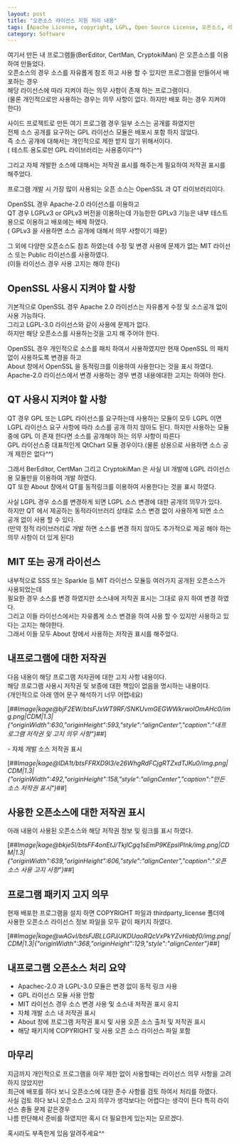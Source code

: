 ```yaml
---
layout: post
title: "오픈소스 라이선스 지원 처리 내용"
tags: [Apache License, copyright, LGPL, Open Source License, 오픈소스, 라이선스]
category: Software
---
```


여기서 만든 내 프로그램들(BerEditor, CertMan, CryptokiMan) 은 오픈소스를 이용하여 만들었다.  
오픈소스의 경우 소스를 자유롭게 참조 하고 사용 할 수 있지만 프로그램을 만들어서 배포하는 경우  
해당 라이선스에 따라 지켜야 하는 의무 사항이 존재 하는 프로그램이다.  
(물론 개인적으로만 사용하는 경우는 의무 사항이 없다. 하지만 배포 하는 경우 지켜야 한다)

사이드 프로젝트로 만든 여기 프로그램 경우 일부 소스는 공개를 하였지만  
전체 소스 공개를 요구하는 GPL 라이선스 모듈은 배포시 포함 하지 않았다.  
즉 소스 공개에 대해서는 개인적으로 제한 받지 않기 위해서이다.  
( 테스트 용도로만 GPL 라이브러리는 사용중이다^^)

그리고 자체 개발한 소스에 대해서는 저작권 표시를 해주는게 필요하여 저작권 표시를 해주었다.

프로그램 개발 시 가장 많이 사용되는 오픈 소스는 OpenSSL 과 QT 라이브러리이다.

OpenSSL 경우 Apache-2.0 라이선스를 이용하고  
QT 경우 LGPLv3 or GPLv3 버전을 이용하는데 가능한한 GPLv3 기능은 내부 테스트용으로 이용하고 배포에는 배제 하였다.  
( GPLv3 을 사용하면 소스 공개에 대해서 의무 사항이기 때문)

그 외에 다양한 오픈소스도 참조 하였는데 수정 및 변경 사용에 문제가 없는 MIT 라이선스 또는 Public 라이선스를 사용하였다.  
(이들 라이선스 경우 사용 고지는 해야 한다)

## OpenSSL 사용시 지켜야 할 사항

기본적으로 OpenSSL 경우 Apache 2.0 라이선스는 자유롭게 수정 및 소스공개 없이 사용 가능하다.  
그리고 LGPL-3.0 라이선스와 같이 사용에 문제가 없다.  
하지만 해당 오픈소스를 사용하는것을 고지 해 주어야 한다.

OpenSSL 경우 개인적으로 소스를 패치 하여서 사용하였지만 현재 OpenSSL 의 패치 없이 사용하도록 변경을 하고  
About 창에서 OpenSSL 을 동적링크를 이용하여 사용한다는 것을 표시 하였다.  
Apache-2.0 라이선스에서 변경 사용하는 경우 변경 내용에대한 고지는 하여야 한다.

## QT 사용시 지켜야 할 사항

QT 경우 GPL 또는 LGPL 라이선스를 요구하는데 사용하는 모듈이 모두 LGPL 이면 LGPL 라이선스 요구 사항에 따라 소스를 공개 하지 않아도 된다. 하지만 사용하는 모듈 중에 GPL 이 존재 한다면 소스를 공개해야 하는 의무 사항이 따른다  
GPL 라이선스중 대표적인게 QtChart 모듈 경우이다.(물론 상용으로 사용하면 소스 공개 제한은 없다^^)

그래서 BerEditor, CertMan 그리고 CryptokiMan 은 사실 UI 개발에 LGPL 라이선스용 모듈만을 이용하여 개발 하였다.  
QT 또한 About 창에서 QT를 동적링크를 이용하여 사용한다는 것을 표시 하였다.

사실 LGPL 경우 소스를 변경하게 되면 LGPL 소스 변경에 대한 공개의 의무가 있다.  
하지만 QT 에서 제공하는 동적라이브러리 상태로 소스 변경 없이 사용하게 되면 소스 공개 없이 사용 할 수 있다.  
(만약 정적 라이브러리로 개발 하면 소스를 변경 하지 않아도 추가적으로 제공 해야 하는 의무 사항이 더 있게 된다)

## MIT 또는 공개 라이선스

내부적으로 SSS 또는 Sparkle 등 MIT 라이선스 모듈등 여러가지 공개된 오픈소스가 사용되었는데  
필요한 경우 소스를 변경 하였지만 소스내에 저작권 표시는 그대로 유지 하여 변경 하였다.  
그리고 이들 라이선스에서는 자유롭게 소스 변경을 하여 사용 할 수 있지만 사용하고 있다는 고지는 해야한다.  
그래서 이들 모두 About 창에서 사용하는 저작권 표시를 해주었다.

## 내프로그램에 대한 저작권

다음 내용이 해당 프로그램 저자권에 대한 고지 사항 내용이다.  
해당 프로그램 사용시 저작권 및 보증에 대한 책임이 없음을 명시하는 내용이다.  
(개인적으로 아래 영어 문구 해석하기 너무 어렵네요)

[##_Image|kage@bjF2EW/btsFJxWT9RF/SNKUvmGEGWWkrwolOmAHc0/img.png|CDM|1.3|{"originWidth":630,"originHeight":593,"style":"alignCenter","caption":"내프로그램 저작권 및 고지 의무 사항"}_##]

\- 자체 개발 소스 저작권 표시

[##_Image|kage@IDA1t/btsFFRXD9l3/e26WhgRdFCjgRTZxdTJKu0/img.png|CDM|1.3|{"originWidth":492,"originHeight":158,"style":"alignCenter","caption":"만든 소스 저작권 표시"}_##]

## 사용한 오픈소스에 대한 저작권 표시

아래 내용이 사용된 오픈소스와 해당 저작권 정보 및 링크를 표시 하였다.

[##_Image|kage@bkje5l/btsFF4onEtJ/TkjlCgq1sEmP9KEpsIPlnk/img.png|CDM|1.3|{"originWidth":639,"originHeight":606,"style":"alignCenter","caption":"오픈소스 사용 고지 사항"}_##]

## 프로그램 패키지 고지 의무

현재 배포한 프로그램을 설치 하면 COPYRIGHT 파일과 thirdparty\_license 폴더에 사용한 오픈소스 라이선스 정보 파일을 모두 같이 패키지 하였다.

[##_Image|kage@wAGvl/btsFJBLLGPJ/JKDUaoRQcVxPkYZvHiabf0/img.png|CDM|1.3|{"originWidth":368,"originHeight":129,"style":"alignCenter"}_##]

## 내프로그램 오픈소스 처리 요약

-   Apachec-2.0 과 LGPL-3.0 모듈은 변경 없이 동적 링크 사용
-   GPL 라이선스 모듈 사용 안함
-   MIT 라이선스 경우 소스 변경 사용 및 소스내 저작권 표시 유지
-   자체 개발 소스 내 저작권 표시
-   About 창에 프로그램 저작권 표시 및 사용 오픈 소스 출처 및 저작권 표시
-   해당 패키지에 COPYRIGHT 및 사용 오픈 소스 라이선스 파일 포함

## 마무리

지금까지 개인적으로 프로그램을 아무 제한 없이 사용할때는 라이선스 의무 사항을 고려하지 않았지만  
최근에 배포를 하다 보니 오픈소스에 대한 준수 사항를 검토 하여서 처리를 하였다.  
사실 검토 하다 보니 오픈소스 고지 의무가 생각보다는 어렵다는 생각이 든다 특히 라이선스 충돌 문제 같은경우  
나름 판단해서 준비를 하였지만 혹시 더 필요한게 있는지는 모르겠다.

혹시라도 부족한게 있음 알려주세요^^
